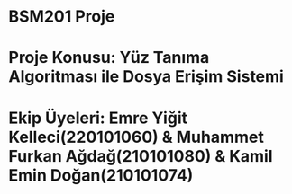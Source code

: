 # BSM201 Proje
# Proje Konusu: Yüz Tanıma Algoritması ile Dosya Erişim Sistemi
# Ekip Üyeleri: Emre Yiğit Kelleci(220101060) & Muhammet Furkan Ağdağ(210101080) & Kamil Emin Doğan(210101074)

